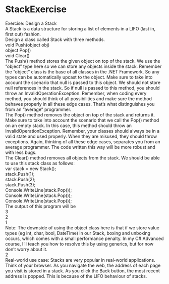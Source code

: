 # StackExercise
Exercise: Design a Stack<br />
A Stack is a data structure for storing a list of elements in a LIFO (last in, first out) fashion.<br />
Design a class called Stack with three methods.<br />
void Push(object obj)<br />
object Pop()<br />
void Clear()<br />
The Push() method stores the given object on top of the stack. We use the “object” type here so
we can store any objects inside the stack. Remember the “object” class is the base of all classes
in the .NET Framework. So any types can be automatically upcast to the object. Make sure to
take into account the scenario that null is passed to this object. We should not store null
references in the stack. So if null is passed to this method, you should throw an
InvalidOperationException. Remember, when coding every method, you should think of all
possibilities and make sure the method behaves properly in all these edge cases. That’s what
distinguishes you from an “average” programmer.<br />
The Pop() method removes the object on top of the stack and returns it. Make sure to take into
account the scenario that we call the Pop() method on an empty stack. In this case, this method
should throw an InvalidOperationException. Remember, your classes should always be in a valid
state and used properly. When they are misused, they should throw exceptions. Again, thinking
of all these edge cases, separates you from an average programmer. The code written this way
will be more robust and with less bugs.<br />
The Clear() method removes all objects from the stack.
We should be able to use this stack class as follows:<br />
var stack = new Stack();<br />
stack.Push(1);<br />
stack.Push(2);<br />
stack.Push(3);<br />
Console.WriteLine(stack.Pop());<br />
Console.WriteLine(stack.Pop());<br />
Console.WriteLine(stack.Pop());<br />
The output of this program will be<br />
3<br />
2<br />
1<br />
Note: The downside of using the object class here is that if we store value types (eg int, char,
bool, DateTime) in our Stack, boxing and unboxing occurs, which comes with a small
performance penalty. In my C# Advanced course, I’ll teach you how to resolve this by using
generics, but for now don’t worry about it.<br />
2<br />
Real-world use case: Stacks are very popular in real-world applications. Think of your browser.
As you navigate the web, the address of each page you visit is stored in a stack. As you click the
Back button, the most recent address is popped. This is because of the LIFO behaviour of
stacks. 
